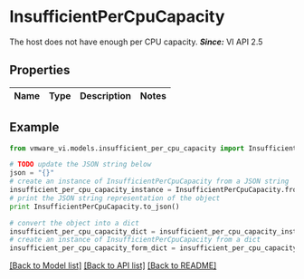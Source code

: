 # InsufficientPerCpuCapacity

The host does not have enough per CPU capacity.  ***Since:*** VI API 2.5 

## Properties
Name | Type | Description | Notes
------------ | ------------- | ------------- | -------------

## Example

```python
from vmware_vi.models.insufficient_per_cpu_capacity import InsufficientPerCpuCapacity

# TODO update the JSON string below
json = "{}"
# create an instance of InsufficientPerCpuCapacity from a JSON string
insufficient_per_cpu_capacity_instance = InsufficientPerCpuCapacity.from_json(json)
# print the JSON string representation of the object
print InsufficientPerCpuCapacity.to_json()

# convert the object into a dict
insufficient_per_cpu_capacity_dict = insufficient_per_cpu_capacity_instance.to_dict()
# create an instance of InsufficientPerCpuCapacity from a dict
insufficient_per_cpu_capacity_form_dict = insufficient_per_cpu_capacity.from_dict(insufficient_per_cpu_capacity_dict)
```
[[Back to Model list]](../README.md#documentation-for-models) [[Back to API list]](../README.md#documentation-for-api-endpoints) [[Back to README]](../README.md)


